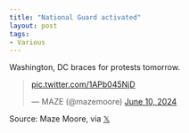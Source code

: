 ```yaml
---
title: "National Guard activated"
layout: post
tags:
- Various
---
```


Washington, DC braces for protests tomorrow.

<blockquote class="twitter-tweet"><p lang="qme" dir="ltr"><a href="https://t.co/1APb045NjD">pic.twitter.com/1APb045NjD</a></p>&mdash; MAZE (@mazemoore) <a href="https://twitter.com/mazemoore/status/1800258830854467778?ref_src=twsrc%5Etfw">June 10, 2024</a></blockquote> <script async src="https://platform.twitter.com/widgets.js" charset="utf-8"></script>

Source: Maze Moore, via [𝕏](https://x.com)
